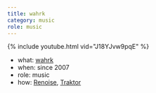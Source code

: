 ```yaml
---
title: wahrk
category: music
role: music
---
```

{% include youtube.html vid="J18YJvw9pqE" %}
* what: [wahrk](http://wahrk.com)
* when: since 2007
* role: music
* how: [Renoise](https://renoise.com), [Traktor](https://native-instruments.com/en/products/traktor/)
